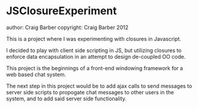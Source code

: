 JSClosureExperiment
===================

author: Craig Barber
copyright: Craig Barber 2012

This is a project where I was experimenting with closures in Javascript.

I decided to play with client side scripting in JS, but utilizing closures to enforce 
data encapsulation in an attempt to design de-coupled OO code.

This project is the beginnings of a front-end windowing framework for a web based
chat system.

The next step in this project would be to add ajax calls to send messages to
server side scripts to propogate chat messages to other users in the system, and to
add said server side functionality.

